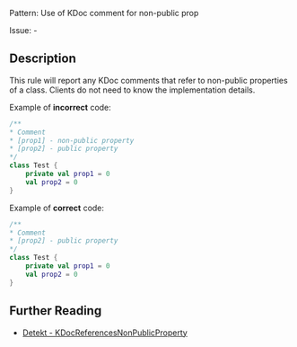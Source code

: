 Pattern: Use of KDoc comment for non-public prop

Issue: -

## Description

This rule will report any KDoc comments that refer to non-public properties of a class.
Clients do not need to know the implementation details.

Example of **incorrect** code:

```kotlin
/**
* Comment
* [prop1] - non-public property
* [prop2] - public property
*/
class Test {
    private val prop1 = 0
    val prop2 = 0
}
```

Example of **correct** code:

```kotlin
/**
* Comment
* [prop2] - public property
*/
class Test {
    private val prop1 = 0
    val prop2 = 0
}
```

## Further Reading

* [Detekt - KDocReferencesNonPublicProperty](https://detekt.dev/docs/rules/comments/#kdocreferencesnonpublicproperty)